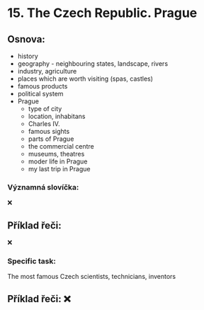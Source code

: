 # 15. The Czech Republic. Prague

## Osnova:

* history
* geography - neighbouring states, landscape, rivers
* industry, agriculture
* places which are worth visiting (spas, castles)
* famous products
* political system
* Prague
  * type of city
  * location, inhabitans
  * Charles IV.
  * famous sights
  * parts of Prague
  * the commercial centre
  * museums, theatres
  * moder life in Prague
  * my last trip in Prague
  
### Významná slovíčka:
❌
  
## Příklad řeči:
❌
  
### Specific task:
The most famous Czech scientists, technicians, inventors

## Příklad řeči: ❌